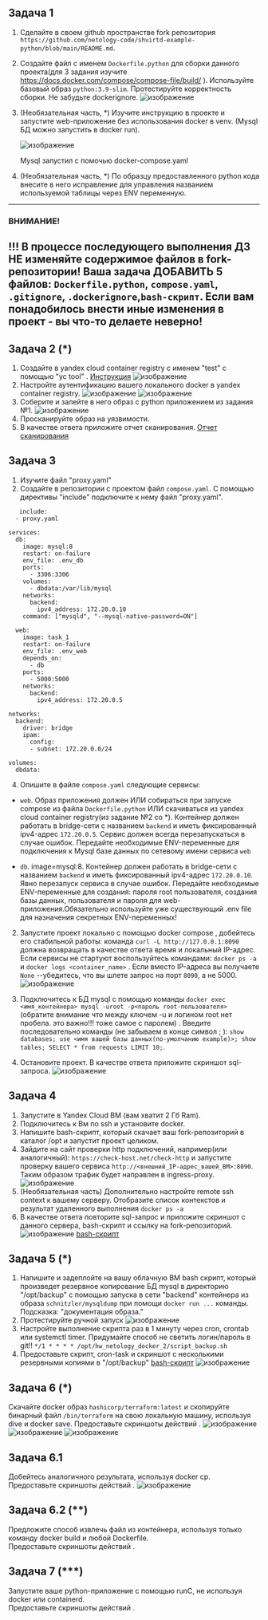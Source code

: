 ## Задача 1
1. Сделайте в своем github пространстве fork репозитория ```https://github.com/netology-code/shvirtd-example-python/blob/main/README.md```.   
2. Создайте файл с именем ```Dockerfile.python``` для сборки данного проекта(для 3 задания изучите https://docs.docker.com/compose/compose-file/build/ ). Используйте базовый образ ```python:3.9-slim```. Протестируйте корректность сборки. Не забудьте dockerignore.
   ![изображение](https://github.com/stepynin-georgy/hw_netology_docker_2/blob/main/images/Screenshot_6.png)
4. (Необязательная часть, *) Изучите инструкцию в проекте и запустите web-приложение без использования docker в venv. (Mysql БД можно запустить в docker run).
   
   ![изображение](https://github.com/stepynin-georgy/hw_netology_docker_2/blob/main/images/Screenshot_5.png)

   Mysql запустил с помочью docker-compose.yaml
6. (Необязательная часть, *) По образцу предоставленного python кода внесите в него исправление для управления названием используемой таблицы через ENV переменную.
---
### ВНИМАНИЕ!
!!! В процессе последующего выполнения ДЗ НЕ изменяйте содержимое файлов в fork-репозитории! Ваша задача ДОБАВИТЬ 5 файлов: ```Dockerfile.python```, ```compose.yaml```, ```.gitignore```, ```.dockerignore```,```bash-скрипт```. Если вам понадобилось внести иные изменения в проект - вы что-то делаете неверно!
---

## Задача 2 (*)
1. Создайте в yandex cloud container registry с именем "test" с помощью "yc tool" . [Инструкция](https://cloud.yandex.ru/ru/docs/container-registry/quickstart/?from=int-console-help)
   ![изображение](https://github.com/stepynin-georgy/hw_netology_docker_2/blob/main/images/Screenshot_10.png)
3. Настройте аутентификацию вашего локального docker в yandex container registry.
   ![изображение](https://github.com/stepynin-georgy/hw_netology_docker_2/blob/main/images/Screenshot_12.png)
   ![изображение](https://github.com/stepynin-georgy/hw_netology_docker_2/blob/main/images/Screenshot_13.png)
5. Соберите и залейте в него образ с python приложением из задания №1.
   ![изображение](https://github.com/stepynin-georgy/hw_netology_docker_2/blob/main/images/Screenshot_14.png)
6. Просканируйте образ на уязвимости.
7. В качестве ответа приложите отчет сканирования.
   [Отчет сканирования](https://github.com/stepynin-georgy/hw_netology_docker_2/blob/main/vulnerabilities.csv)

## Задача 3
1. Изучите файл "proxy.yaml"
2. Создайте в репозитории с проектом файл ```compose.yaml```. С помощью директивы "include" подключите к нему файл "proxy.yaml".
   
```
   include:
  - proxy.yaml

services:
  db:
    image: mysql:8
    restart: on-failure
    env_file: .env_db
    ports:
      - 3306:3306
    volumes:
      - dbdata:/var/lib/mysql
    networks:
      backend:
        ipv4_address: 172.20.0.10
    command: ["mysqld", "--mysql-native-password=ON"]

  web:
    image: task_1
    restart: on-failure
    env_file: .env_web
    depends_on:
      - db
    ports:
      - 5000:5000
    networks:
      backend:
        ipv4_address: 172.20.0.5

networks:
  backend:
    driver: bridge
    ipam:
      config:
      - subnet: 172.20.0.0/24

volumes:
  dbdata:
```

4. Опишите в файле ```compose.yaml``` следующие сервисы: 

- ```web```. Образ приложения должен ИЛИ собираться при запуске compose из файла ```Dockerfile.python``` ИЛИ скачиваться из yandex cloud container registry(из задание №2 со *). Контейнер должен работать в bridge-сети с названием ```backend``` и иметь фиксированный ipv4-адрес ```172.20.0.5```. Сервис должен всегда перезапускаться в случае ошибок.
Передайте необходимые ENV-переменные для подключения к Mysql базе данных по сетевому имени сервиса ```web``` 

- ```db```. image=mysql:8. Контейнер должен работать в bridge-сети с названием ```backend``` и иметь фиксированный ipv4-адрес ```172.20.0.10```. Явно перезапуск сервиса в случае ошибок. Передайте необходимые ENV-переменные для создания: пароля root пользователя, создания базы данных, пользователя и пароля для web-приложения.Обязательно используйте уже существующий .env file для назначения секретных ENV-переменных!

2. Запустите проект локально с помощью docker compose , добейтесь его стабильной работы: команда ```curl -L http://127.0.0.1:8090``` должна возвращать в качестве ответа время и локальный IP-адрес. Если сервисы не стартуют воспользуйтесь командами: ```docker ps -a ``` и ```docker logs <container_name>``` . Если вместо IP-адреса вы получаете ```None``` --убедитесь, что вы шлете запрос на порт ```8090```, а не 5000.
   ![изображение](https://github.com/stepynin-georgy/hw_netology_docker_2/blob/main/images/Screenshot_16.png)

5. Подключитесь к БД mysql с помощью команды ```docker exec <имя_контейнера> mysql -uroot -p<пароль root-пользователя>```(обратите внимание что между ключем -u и логином root нет пробела. это важно!!! тоже самое с паролем) . Введите последовательно команды (не забываем в конце символ ; ): ```show databases; use <имя вашей базы данных(по-умолчанию example)>; show tables; SELECT * from requests LIMIT 10;```.

7. Остановите проект. В качестве ответа приложите скриншот sql-запроса.
   ![изображение](https://github.com/stepynin-georgy/hw_netology_docker_2/blob/main/images/Screenshot_17.png)

## Задача 4
1. Запустите в Yandex Cloud ВМ (вам хватит 2 Гб Ram).
2. Подключитесь к Вм по ssh и установите docker.
3. Напишите bash-скрипт, который скачает ваш fork-репозиторий в каталог /opt и запустит проект целиком.
4. Зайдите на сайт проверки http подключений, например(или аналогичный): ```https://check-host.net/check-http``` и запустите проверку вашего сервиса ```http://<внешний_IP-адрес_вашей_ВМ>:8090```. Таким образом трафик будет направлен в ingress-proxy.
   ![изображение](https://github.com/stepynin-georgy/hw_netology_docker_2/blob/main/images/Screenshot_20.png)
6. (Необязательная часть) Дополнительно настройте remote ssh context к вашему серверу. Отобразите список контекстов и результат удаленного выполнения ```docker ps -a```
7. В качестве ответа повторите  sql-запрос и приложите скриншот с данного сервера, bash-скрипт и ссылку на fork-репозиторий.
   ![изображение](https://github.com/stepynin-georgy/hw_netology_docker_2/blob/main/images/Screenshot_18.png)
   [bash-скрипт](https://github.com/stepynin-georgy/hw_netology_docker_2/blob/main/script.sh)

## Задача 5 (*)
1. Напишите и задеплойте на вашу облачную ВМ bash скрипт, который произведет резервное копирование БД mysql в директорию "/opt/backup" с помощью запуска в сети "backend" контейнера из образа ```schnitzler/mysqldump``` при помощи ```docker run ...``` команды. Подсказка: "документация образа."
2. Протестируйте ручной запуск
   ![изображение](https://github.com/stepynin-georgy/hw_netology_docker_2/blob/main/images/Screenshot_21.png)
4. Настройте выполнение скрипта раз в 1 минуту через cron, crontab или systemctl timer. Придумайте способ не светить логин/пароль в git!!
   ```*/1 * * * * /opt/hw_netology_docker_2/script_backup.sh```
6. Предоставьте скрипт, cron-task и скриншот с несколькими резервными копиями в "/opt/backup"
   [bash-скрипт](https://github.com/stepynin-georgy/hw_netology_docker_2/blob/main/script_backup.sh)
   ![изображение](https://github.com/stepynin-georgy/hw_netology_docker_2/blob/main/images/Screenshot_23.png)

## Задача 6 (*)
Скачайте docker образ ```hashicorp/terraform:latest``` и скопируйте бинарный файл ```/bin/terraform``` на свою локальную машину, используя dive и docker save.
Предоставьте скриншоты  действий .
![изображение](https://github.com/stepynin-georgy/hw_netology_docker_2/blob/main/images/Screenshot_24.png)
![изображение](https://github.com/stepynin-georgy/hw_netology_docker_2/blob/main/images/Screenshot_25.png)
![изображение](https://github.com/stepynin-georgy/hw_netology_docker_2/blob/main/images/Screenshot_26.png)

## Задача 6.1
Добейтесь аналогичного результата, используя docker cp.  
Предоставьте скриншоты  действий .
![изображение](https://github.com/stepynin-georgy/hw_netology_docker_2/blob/main/images/Screenshot_28.png)

## Задача 6.2 (**)
Предложите способ извлечь файл из контейнера, используя только команду docker build и любой Dockerfile.  
Предоставьте скриншоты  действий .

## Задача 7 (***)
Запустите ваше python-приложение с помощью runC, не используя docker или containerd.  
Предоставьте скриншоты  действий .
